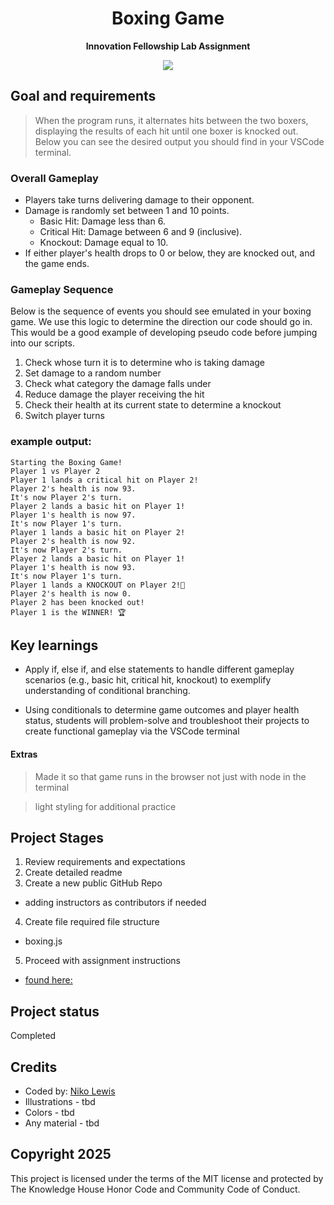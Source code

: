 <div align="center"></div>
<h1 align="center">Boxing Game</h1>
<p align="center"><strong>Innovation Fellowship Lab Assignment</strong>
<br/>
<div align="center"><img src="demo.gif"></img></div>

<h2>Goal and requirements</h2>

> When the program runs, it alternates hits between the two boxers, displaying the results of each hit until one boxer is knocked out. Below you can see the desired output you should find in your VSCode terminal.


### Overall Gameplay

- Players take turns delivering damage to their opponent. 
- Damage is randomly set between 1 and 10 points.
  - Basic Hit: Damage less than 6.
  - Critical Hit: Damage between 6 and 9 (inclusive).
  - Knockout: Damage equal to 10.
- If either player's health drops to 0 or below, they are knocked out, and the game ends.

### Gameplay Sequence
Below is the sequence of events you should see emulated in your boxing game. We use this logic to determine the direction our code should go in. This would be a good example of developing pseudo code before jumping into our scripts.
1. Check whose turn it is to determine who is taking damage
2. Set damage to a random number
3. Check what category the damage falls under
4. Reduce damage the player receiving the hit
5. Check their health at its current state to determine a knockout
6. Switch player turns

### example output:

```
Starting the Boxing Game!
Player 1 vs Player 2
Player 1 lands a critical hit on Player 2!
Player 2's health is now 93.
It's now Player 2's turn.
Player 2 lands a basic hit on Player 1!
Player 1's health is now 97.
It's now Player 1's turn.
Player 1 lands a basic hit on Player 2!
Player 2's health is now 92.
It's now Player 2's turn.
Player 2 lands a basic hit on Player 1!
Player 1's health is now 93.
It's now Player 1's turn.
Player 1 lands a KNOCKOUT on Player 2!🥊
Player 2's health is now 0.
Player 2 has been knocked out!
Player 1 is the WINNER! 🏆
```


<h2>Key learnings</h2>

- Apply if, else if, and else statements to handle different gameplay scenarios (e.g., basic hit, critical hit, knockout) to exemplify understanding of conditional branching.

- Using conditionals to determine game outcomes and player health status, students will problem-solve and troubleshoot their projects to create functional gameplay via the VSCode terminal

#### Extras
> Made it so that game runs in the browser not just with node in the terminal

> light styling for additional practice

<h2>Project Stages</h2>

1. Review requirements and expectations
2. Create detailed readme
3. Create a new public GitHub Repo
  - adding instructors as contributors if needed
4. Create file required file structure
  - boxing.js   
5. Proceed with assignment instructions
  - [found here:](https://docs.google.com/document/d/1-J6bcUs7NsEIDzXn6dm9EQKCFlBpjnL-PElacz-Kjz0/edit?tab=t.0)
  
    

<h2>Project status</h2>
Completed

<h2>Credits</h2>

- Coded by: <a href="https://www.linkedin.com/in/nikolewis/)" target="_blank">Niko Lewis</a>
- Illustrations - tbd
- Colors - tbd
- Any material - tbd

<h2>Copyright 2025</h2>
This project is licensed under the terms of the MIT license
 and protected by The Knowledge House Honor Code and Community Code of Conduct.
